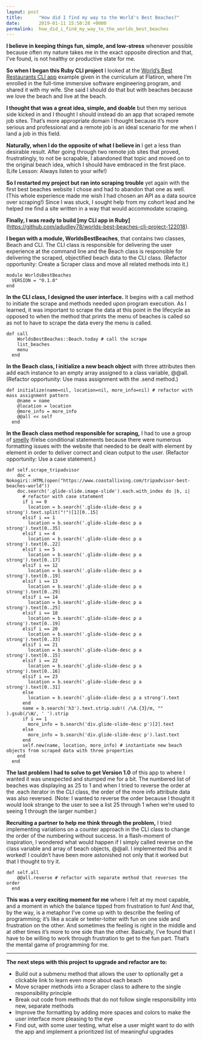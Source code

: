 ```yaml
---
layout: post
title:      "How did I find my way to the World's Best Beaches?"
date:       2019-01-11 15:50:28 +0000
permalink:  how_did_i_find_my_way_to_the_worlds_best_beaches
---
```



**I believe in keeping things fun, simple, and low-stress** whenever possible because often my nature takes me in the exact opposite direction and that, I’ve found, is not healthy or productive state for me.

**So when I began this Ruby CLI project** I looked at the [World’s Best Restaurants CLI app](https://github.com/cjbrock/worlds-best-restaurants-cli-gem) example given in the curriculum at Flatiron, where I’m enrolled in the full-time immersive software engineering program, and shared it with my wife. She said I should do that but with beaches because we love the beach and live at the beach.

**I thought that was a great idea, simple, and doable** but then my serious side kicked in and I thought I should instead do an app that scraped remote job sites. That’s more appropriate domain I thought because it’s more serious and professional and a remote job is an ideal scenario for me when I land a job in this field.

**Naturally, when I do the opposite of what I believe in** I get a less than desirable result. After going through two remote job sites that proved, frustratingly, to not be scrapable, I abandoned that topic and moved on to the original beach idea, which I should have embraced in the first place. (Life Lesson: Always listen to your wife!)

**So I restarted my project but ran into scraping trouble** yet again with the first best beaches website I chose and had to abandon that one as well. (This whole experience made me wish I had chosen an API as a data source over scraping!) Since I was stuck, I sought help from my cohort lead and he helped me find a site written in a way that would accommodate scraping. 

**Finally, I was ready to build [my CLI app in Ruby]**(https://github.com/adudley78/worlds-best-beaches-cli-project-122018).

**I began with a module, WorldsBestBeaches**, that contains two classes, Beach and CLI. The CLI class is responsible for delivering the user experience at the command line and the Beach class is responsible for delivering the scraped, objectified beach data to the CLI class. (Refactor opportunity: Create a Scraper class and move all related methods into it.)

```
module WorldsBestBeaches
  VERSION = "0.1.0"
end
```

**In the CLI class, I designed the user interface.** It begins with a call method to initiate the scrape and methods needed upon program execution. As I learned, it was important to scrape the data at this point in the lifecycle as opposed to when the method that prints the menu of beaches is called so as not to have to scrape the data every the menu is called.

```
def call
    WorldsBestBeaches::Beach.today # call the scrape
    list_beaches
    menu
  end
```

**In the Beach class, I initialize a new beach object** with three attributes then add each instance to an empty array assigned to a class variable, @@all. (Refactor opportunity: Use mass assignment with the .send method.)

```
def initialize(name=nil, location=nil, more_info=nil) # refactor with mass assignment pattern
    @name = name
    @location = location
    @more_info = more_info
    @@all << self
  end
```

**In the Beach class method responsible for scraping,** I had to use a group of [smelly](https://en.wikipedia.org/wiki/Code_smell) if/else conditional statements because there were numerous formatting issues with the website that needed to be dealt with element by element in order to deliver correct and clean output to the user. (Refactor opportunity: Use a case statement.)

```
def self.scrape_tripadvisor
    doc = Nokogiri::HTML(open("https://www.coastalliving.com/tripadvisor-best-beaches-world"))
    doc.search('.glide-slide.image-slide').each.with_index do |b, i|
      # refactor with case statement
      if i == 0
        location = b.search('.glide-slide-desc p a strong').text.split("!")[1][0..15]
      elsif i == 1
        location = b.search('.glide-slide-desc p a strong').text[0..35]
      elsif i == 4
        location = b.search('.glide-slide-desc p a strong').text[0..22]
      elsif i == 5
        location = b.search('.glide-slide-desc p a strong').text[0..17]
      elsif i == 12
        location = b.search('.glide-slide-desc p a strong').text[0..19]
      elsif i == 13
        location = b.search('.glide-slide-desc p a strong').text[0..29]
      elsif i == 14
        location = b.search('.glide-slide-desc p a strong').text[0..25]
      elsif i == 18
        location = b.search('.glide-slide-desc p a strong').text[0..19]
      elsif i == 20
        location = b.search('.glide-slide-desc p a strong').text[0..33]
      elsif i == 21
        location = b.search('.glide-slide-desc p a strong').text[0..15]
      elsif i == 22
        location = b.search('.glide-slide-desc p a strong').text[0..16]
      elsif i == 23
        location = b.search('.glide-slide-desc p a strong').text[0..31]
      else
        location = b.search('.glide-slide-desc p a strong').text
      end
      name = b.search('h3').text.strip.sub!( /\A.{3}/m, "" ).gsub(/\W/, ' ').strip
      if i == 1
        more_info = b.search('div.glide-slide-desc p')[2].text
      else
        more_info = b.search('div.glide-slide-desc p').last.text
      end
      self.new(name, location, more_info) # instantiate new beach objects from scraped data with three properties
    end
  end
```

**The last problem I had to solve to get Version 1.0** of this app to where I wanted it was unexpected and stumped me for a bit. The numbered list of beaches was displaying as 25 to 1 and when I tried to reverse the order at the .each iterator in the CLI class, the order of the more info attribute data was also reversed. (Note: I wanted to reverse the order because I thought it would look strange to the user to see a list 25 through 1 when we’re used to seeing 1 through the larger number.)

**Recruiting a partner to help me think through the problem,** I tried implementing variations on a counter approach in the CLI class to change the order of the numbering without success. In a flash-moment of inspiration, I wondered what would happen if I simply called reverse on the class variable and array of beach objects, @@all. I implemented this and it worked! I couldn’t have been more astonished not only that it worked but that I thought to try it.

```
def self.all
    @@all.reverse # refactor with separate method that reverses the order
  end
```

**This was a very exciting moment for me** where I felt at my most capable, and a moment in which the balance tipped from frustration to fun! And that, by the way, is a metaphor I’ve come up with to describe the feeling of programming; it’s like a scale or teeter-totter with fun on one side and frustration on the other. And sometimes the feeling is right in the middle and at other times it’s more to one side than the other. Basically, I’ve found that I have to be willing to work through frustration to get to the fun part. That’s the mental game of programming for me.

----------------

**The next steps with this project to upgrade and refactor are to:**

* Build out a submenu method that allows the user to optionally get a clickable link to learn even more about each beach 
* Move scraper methods into a Scraper class to adhere to the single responsibility principle
* Break out code from methods that do not follow single responsibility into new, separate methods
* Improve the formatting by adding more spaces and colors to make the user interface more pleasing to the eye
* Find out, with some user testing, what else a user might want to do with the app and implement a prioritized list of meaningful upgrades
